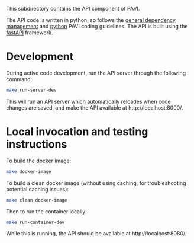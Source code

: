This subdirectory contains the API component of PAVI.

The API code is written in python, so follows the [general dependency management](/README.md#dependency-management) and [python](/README.md#python-components) PAVI coding guidelines.
The API is built using the [fastAPI](https://fastapi.tiangolo.com/) framework.

# Development
During active code development, run the API server through the following command:
```bash
make run-server-dev
```
This will run an API server which automatically reloades when code changes are saved, and make the API available at http://localhost:8000/.

# Local invocation and testing instructions
To build the docker image:
```bash
make docker-image
```

To build a clean docker image (without using caching, for troubleshooting potential caching issues):
```bash
make clean docker-image
```

Then to run the container locally:
```bash
make run-container-dev
```
While this is running, the API should be available at http://localhost:8080/.
